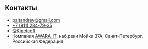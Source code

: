 
## Контакты

* [paltandrey@gmail.com](mailto:paltandrey@gmail.com)
* [+7 (911) 284-79-35](tel:+7%20%28911%29%20284-79-35)
* [@Kipetcoff](https://telegram.me/kipetcoff)
* Компания [AWARA-IT](https:www.awara-it.com), наб.реки Мойки 37А, Санкт-Петербург, Российская Федерация
 